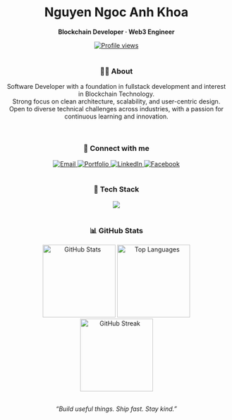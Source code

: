 <!-- =============== HEADER (Dark) =============== -->
<div align="center">
  
  <h1>Nguyen Ngoc Anh Khoa</h1>
  <p><b>Blockchain Developer · Web3 Engineer</b></p>

  <!-- View Counter -->
  <a href="https://github.com/antonkomarev/github-profile-views-counter" target="_blank">
    <img src="https://komarev.com/ghpvc/?username=khoanna&label=Profile%20views&color=0b1221&style=flat-square" alt="Profile views" />
  </a>
  
</div>

<br/>

<!-- =============== ABOUT CARD =============== -->
<div align="center">
  <h3>🧑‍💻 About</h3>
</div>

<div align="center">
  <p align="center" style="max-width: 600px;">
    Software Developer with a foundation in fullstack development and interest in Blockchain Technology.<br/>
    Strong focus on clean architecture, scalability, and user-centric design. Open to diverse technical
    challenges across industries, with a passion for continuous learning and innovation.
  </p>
</div>

<br/>

<!-- =============== CONTACT LINKS =============== -->
<div align="center">
  <h3>🔗 Connect with me</h3>
  <a href="mailto:khoa210105@gmail.com">
    <img alt="Email" src="https://img.shields.io/badge/Gmail-khoa210105%40gmail.com-d14836?style=for-the-badge&logo=gmail&logoColor=white">
  </a>
  <a href="https://khoanguyendev.vercel.app" target="_blank">
    <img alt="Portfolio" src="https://img.shields.io/badge/Portfolio-khoanguyendev.vercel.app-0b1221?style=for-the-badge&logo=vercel&logoColor=white">
  </a>
  <a href="https://www.linkedin.com/in/khoa-nguyen-95114a287/" target="_blank">
    <img alt="LinkedIn" src="https://img.shields.io/badge/LinkedIn-Khoa%20Nguyen-0a66c2?style=for-the-badge&logo=linkedin&logoColor=white">
  </a>
  <a href="https://facebook.com/AnhKhoaS" target="_blank">
    <img alt="Facebook" src="https://img.shields.io/badge/Facebook-AnhKhoaS-1877F2?style=for-the-badge&logo=facebook&logoColor=white">
  </a>
</div>

<br/>

<!-- =============== TECH STACK =============== -->
<div align="center">
  <h3>🧰 Tech Stack</h3>
  <img src="https://skillicons.dev/icons?i=solidity,ethereum,hardhat,foundry,ts,js,nodejs,express,react,nextjs,tailwind,postgres,mysql,mongodb,git,github&perline=8" />
</div>

<br/>

<!-- =============== GITHUB STATS =============== -->
<div align="center">
  <h3>📊 GitHub Stats</h3>
  <img height="165" src="https://github-readme-stats.vercel.app/api?username=khoanna&show_icons=true&theme=tokyonight&rank_icon=github" alt="GitHub Stats" />
  <img height="165" src="https://github-readme-stats.vercel.app/api/top-langs/?username=khoanna&layout=compact&theme=tokyonight&langs_count=8" alt="Top Languages" />
  <br/>
  <img height="165" src="https://streak-stats.demolab.com?user=khoanna&theme=tokyonight" alt="GitHub Streak" />
</div>

<br/>

<!-- =============== MOTTO =============== -->
<p align="center"><i>“Build useful things. Ship fast. Stay kind.”</i></p>
